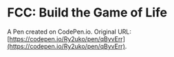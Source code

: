 # FCC: Build the Game of Life

A Pen created on CodePen.io. Original URL: [https://codepen.io/Ry2uko/pen/qByvErr](https://codepen.io/Ry2uko/pen/qByvErr).

